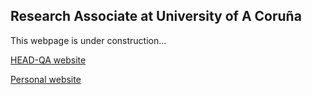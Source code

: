 ## Research Associate at University of A Coruña

This webpage is under construction...

[HEAD-QA website]()

[Personal website](http://www.grupolys.org/~david.vilares/)
